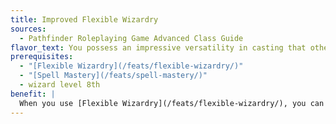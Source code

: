 ```yaml
---
title: Improved Flexible Wizardry
sources:
  - Pathfinder Roleplaying Game Advanced Class Guide
flavor_text: You possess an impressive versatility in casting that other wizards lack.
prerequisites:
  - "[Flexible Wizardry](/feats/flexible-wizardry/)"
  - "[Spell Mastery](/feats/spell-mastery/)"
  - wizard level 8th
benefit: |
  When you use [Flexible Wizardry](/feats/flexible-wizardry/), you can flexibly prepare a number of spell slots equal to your Intelligence modifier + 4. Furthermore, you can finalize one of these slots with a standard action instead of a full-round action.
---
```


